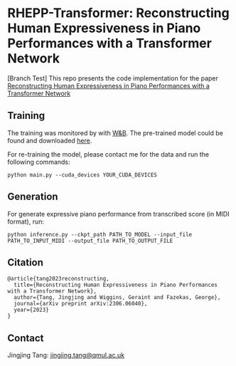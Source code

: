 # RHEPP-Transformer: Reconstructing Human Expressiveness in Piano Performances with a Transformer Network
[Branch Test]
This repo presents the code implementation for the paper [Reconstructing Human Expressiveness in Piano Performances with a Transformer Network](https://arxiv.org/abs/2306.06040)
## Training
The training was monitored by with [W&B](https://api.wandb.ai/links/tangjingjingbetsy/4j1gjpx5). The pre-trained model could be found and downloaded [here](https://drive.google.com/drive/folders/1YKU3V_UxbZILHyfPQ9nfMgj905pxh04l?usp=sharing). 

For re-training the model, please contact me for the data and run the following commands:
```
python main.py --cuda_devices YOUR_CUDA_DEVICES
```
## Generation
For generate expressive piano performance from transcribed score (in MIDI format), run:
```
python inference.py --ckpt_path PATH_TO_MODEL --input_file PATH_TO_INPUT_MIDI --output_file PATH_TO_OUTPUT_FILE
```
## Citation
```
@article{tang2023reconstructing,
  title={Reconstructing Human Expressiveness in Piano Performances with a Transformer Network},
  author={Tang, Jingjing and Wiggins, Geraint and Fazekas, George},
  journal={arXiv preprint arXiv:2306.06040},
  year={2023}
}
```
## Contact
Jingjing Tang: jingjing.tang@qmul.ac.uk


